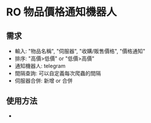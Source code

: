 # RO 物品價格通知機器人
## 需求
- 輸入: "物品名稱", "伺服器", "收購/販售價格", "價格通知"
- 排序: "高價>低價" or "低價>高價"
- 通知機器人: telegram
- 間隔查詢: 可以自定義每次爬蟲的間隔
- 伺服器合併: 新增 or 合併
## 使用方法
- 
